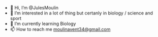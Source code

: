 - 👋 Hi, I’m @JulesMoulin
- 👀 I’m interested in a lot of thing but certanly in biology / science and sport
- 🌱 I’m currently learning Biology 
- 📫 How to reach me moulinavent34@gmail.com

<!---
JulesMoulin/JulesMoulin is a ✨ special ✨ repository because its `README.md` (this file) appears on your GitHub profile.
You can click the Preview link to take a look at your changes.
--->
